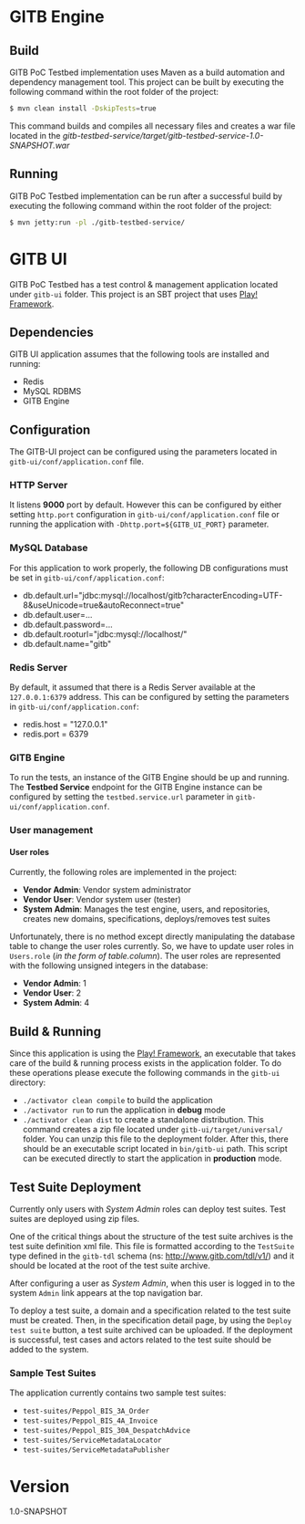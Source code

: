 # GITB Engine
## Build
GITB PoC Testbed implementation uses Maven as a build automation and dependency management tool. This project can be built by executing the following command within the root folder of the project:

```sh
$ mvn clean install -DskipTests=true
```

This command builds and compiles all necessary files and creates a war file located in the *gitb-testbed-service/target/gitb-testbed-service-1.0-SNAPSHOT.war*


## Running

GITB PoC Testbed implementation can be run after a successful build by executing the following command within the root folder of the project:

```sh
$ mvn jetty:run -pl ./gitb-testbed-service/
```

# GITB UI
GITB PoC Testbed has a test control & management application located under `gitb-ui` folder. This project is an SBT project that uses [Play! Framework](http://www.playframework.com/).

## Dependencies
GITB UI application assumes that the following tools are installed and running:

* Redis
* MySQL RDBMS
* GITB Engine

## Configuration
The GITB-UI project can be configured using the parameters located in `gitb-ui/conf/application.conf` file.

### HTTP Server
It listens **9000** port by default. However this can be configured by either setting `http.port` configuration in `gitb-ui/conf/application.conf` file or running the application with `-Dhttp.port=${GITB_UI_PORT}` parameter.

### MySQL Database
For this application to work properly, the following DB configurations must be set in `gitb-ui/conf/application.conf`:

* db.default.url="jdbc:mysql://localhost/gitb?characterEncoding=UTF-8&useUnicode=true&autoReconnect=true"
* db.default.user=...
* db.default.password=...
* db.default.rooturl="jdbc:mysql://localhost/"
* db.default.name="gitb"

### Redis Server
By default, it assumed that there is a Redis Server available at the `127.0.0.1:6379` address. This can be configured by setting the parameters in `gitb-ui/conf/application.conf`:

* redis.host = "127.0.0.1"
* redis.port = 6379

### GITB Engine
To run the tests, an instance of the GITB Engine should be up and running. The **Testbed Service** endpoint for the GITB Engine instance can be configured by setting the `testbed.service.url` parameter in `gitb-ui/conf/application.conf`.

### User management

#### User roles
Currently, the following roles are implemented in the project:

* **Vendor Admin**: Vendor system administrator
* **Vendor User**: Vendor system user (tester)
* **System Admin**: Manages the test engine, users, and repositories, creates new domains, specifications, deploys/removes test suites

Unfortunately, there is no method except directly manipulating the database table to change the user roles currently. So, we have to update user roles in `Users.role` (*in the form of table.column*). The user roles are represented with the following unsigned integers in the database:

* **Vendor Admin**: 1
* **Vendor User**: 2
* **System Admin**: 4

## Build & Running
Since this application is using the [Play! Framework](http://www.playframework.com/), an executable that takes care of the build & running process exists in the application folder. To do these operations please execute the following commands in the `gitb-ui` directory:

* `./activator clean compile` to build the application
* `./activator run` to run the application in **debug** mode
* `./activator clean dist` to create a standalone distribution. This command creates a zip file located under `gitb-ui/target/universal/` folder. You can unzip this file to the deployment folder. After this, there should be an executable script located in `bin/gitb-ui` path. This script can be executed directly to start the application in **production** mode.

## Test Suite Deployment
Currently only users with *System Admin* roles can deploy test suites. Test suites are deployed using zip files.

One of the critical things about the structure of the test suite archives is the test suite definition xml file. This file is formatted according to the `TestSuite` type defined in the `gitb-tdl` schema (ns: http://www.gitb.com/tdl/v1/) and it should be located at the root of the test suite archive.

After configuring a user as *System Admin*, when this user is logged in to the system `Admin` link appears at the top navigation bar.

To deploy a test suite, a domain and a specification related to the test suite must be created. Then, in the specification detail page, by using the `Deploy test suite` button, a test suite archived can be uploaded. If the deployment is successful, test cases and actors related to the test suite should be added to the system.

### Sample Test Suites

The application currently contains two sample test suites:

* `test-suites/Peppol_BIS_3A_Order`
* `test-suites/Peppol_BIS_4A_Invoice`
* `test-suites/Peppol_BIS_30A_DespatchAdvice`
* `test-suites/ServiceMetadataLocator`
* `test-suites/ServiceMetadataPublisher`

# Version
1.0-SNAPSHOT
